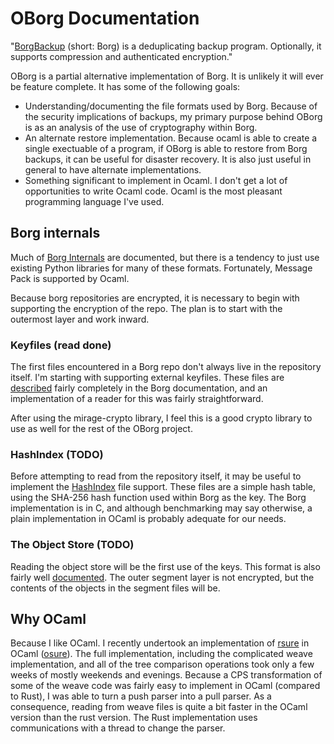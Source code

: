 # OBorg Documentation

"[BorgBackup](https://borgbackup.readthedocs.io/en/stable/)
(short: Borg) is a deduplicating backup program. Optionally, it
supports compression and authenticated encryption."

OBorg is a partial alternative implementation of Borg.  It is unlikely
it will ever be feature complete.  It has some of the following goals:

- Understanding/documenting the file formats used by Borg.  Because
  of the security implications of backups, my primary purpose behind
  OBorg is as an analysis of the use of cryptography within Borg.
- An alternate restore implementation.  Because ocaml is able to
  create a single exectuable of a program, if OBorg is able to restore
  from Borg backups, it can be useful for disaster recovery.  It is
  also just useful in general to have alternate implementations.
- Something significant to implement in Ocaml.  I don't get a lot of
  opportunities to write Ocaml code.  Ocaml is the most pleasant
  programming language I've used.

## Borg internals

Much of [Borg
Internals](https://borgbackup.readthedocs.io/en/stable/internals.html)
are documented, but there is a tendency to just use existing Python
libraries for many of these formats.  Fortunately, Message Pack is
supported by Ocaml.

Because borg repositories are encrypted, it is necessary to begin with
supporting the encryption of the repo.  The plan is to start with the
outermost layer and work inward.

### Keyfiles (read done)

The first files encountered in a Borg repo don't always live in the
repository itself.  I'm starting with supporting external keyfiles.
These files are
[described](https://borgbackup.readthedocs.io/en/stable/internals/data-structures.html#key-files)
fairly completely in the Borg documentation, and an implementation of
a reader for this was fairly straightforward.

After using the mirage-crypto library, I feel this is a good crypto
library to use as well for the rest of the OBorg project.

### HashIndex (TODO)

Before attempting to read from the repository itself, it may be useful
to implement the
[HashIndex](https://borgbackup.readthedocs.io/en/stable/internals/data-structures.html#hashindex)
file support.  These files are a simple hash table, using the SHA-256
hash function used within Borg as the key.  The Borg implementation is
in C, and although benchmarking may say otherwise, a plain
implementation in OCaml is probably adequate for our needs.

### The Object Store (TODO)

Reading the object store will be the first use of the keys.  This
format is also fairly well
[documented](https://borgbackup.readthedocs.io/en/stable/internals/data-structures.html#segments).
The outer segment layer is not encrypted, but the contents of the
objects in the segment files will be.

## Why OCaml

Because I like OCaml.  I recently undertook an implementation of
[rsure](https://github.com/d3zd3z/rsure) in OCaml
([osure](https://github.com/d3zd3z/osure)).  The full implementation,
including the complicated weave implementation, and all of the tree
comparison operations took only a few weeks of mostly weekends and
evenings.  Because a CPS transformation of some of the weave code was
fairly easy to implement in OCaml (compared to Rust), I was able to
turn a push parser into a pull parser.  As a consequence, reading from
weave files is quite a bit faster in the OCaml version than the rust
version.  The Rust implementation uses communications with a thread to
change the parser.
